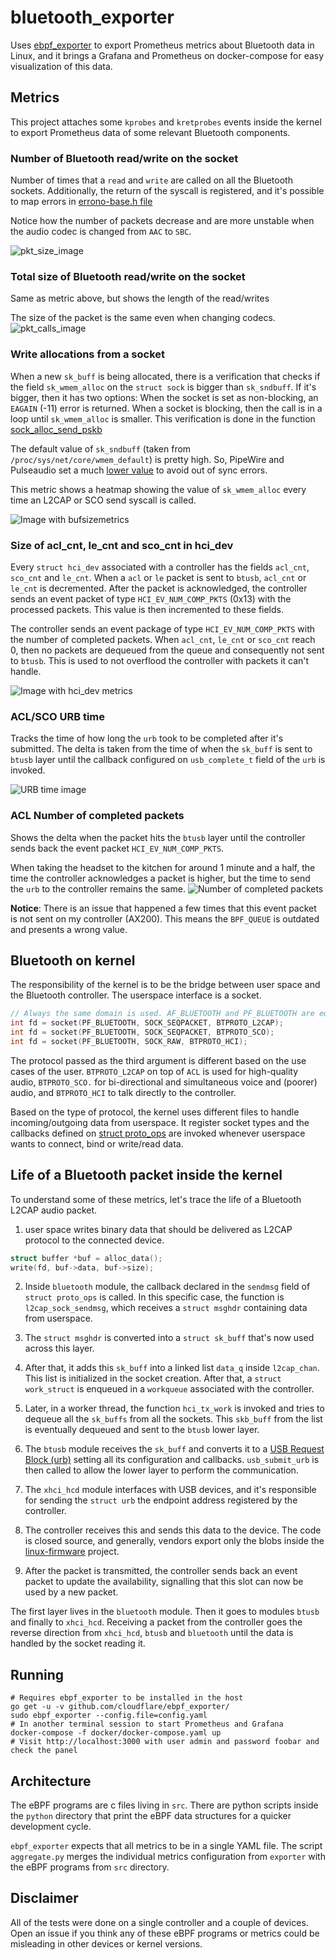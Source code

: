 # bluetooth_exporter

Uses [ebpf_exporter](https://github.com/cloudflare/ebpf_exporter) to export Prometheus metrics about Bluetooth data in Linux, and it brings a Grafana and Prometheus on docker-compose for easy visualization of this data.

## Metrics
This project attaches some `kprobes` and `kretprobes` events inside the kernel to export Prometheus data of some relevant Bluetooth components.

### Number of Bluetooth read/write on the socket
Number of times that a `read` and `write` are called on all the Bluetooth sockets.
Additionally, the return of the syscall is registered, and it's possible to map errors in [errono-base.h file](https://github.com/torvalds/linux/blob/v5.13/tools/include/uapi/asm-generic/errno-base.h)

Notice how the number of packets decrease and are more unstable when the audio codec is changed from `AAC` to `SBC`.

![pkt_size_image](./doc/pkt_size.png)

### Total size of Bluetooth read/write on the socket
Same as metric above, but shows the length of the read/writes

The size of the packet is the same even when changing codecs.
![pkt_calls_image](./doc/pkt_calls.png)

### Write allocations from a socket
When a new `sk_buff` is being allocated, there is a verification that checks if the field `sk_wmem_alloc` on the `struct sock` is bigger than `sk_sndbuff`. If it's bigger, then it has two options:
When the socket is set as non-blocking, an `EAGAIN` (-11) error is returned.
When a socket is blocking, then the call is in a loop until `sk_wmem_alloc` is smaller.
This verification is done in the function [sock_alloc_send_pskb](https://github.com/torvalds/linux/blob/v5.13/net/core/sock.c#L2334)

The default value of `sk_sndbuff` (taken from `/proc/sys/net/core/wmem_default`) is pretty high.
So, PipeWire and Pulseaudio set a much [lower value](https://github.com/pulseaudio/pulseaudio/blob/bea3fa7d21fdf7d90b73270e836bfffb41cc6fdc/src/modules/bluetooth/module-bluez5-device.c#L547) to avoid out of sync errors.

This metric shows a heatmap showing the value of `sk_wmem_alloc` every time an L2CAP or SCO send syscall is called.

![Image with bufsizemetrics](./doc/bufsize.png)

### Size of acl_cnt, le_cnt and sco_cnt in hci_dev
Every `struct hci_dev` associated with a controller has the fields `acl_cnt`, `sco_cnt` and `le_cnt`.
When a `acl` or `le` packet is sent to `btusb`, `acl_cnt` or `le_cnt` is decremented.
After the packet is acknowledged, the controller sends an event packet of type `HCI_EV_NUM_COMP_PKTS` (0x13) with the processed packets. This value is then incremented to these fields.

The controller sends an event package of type `HCI_EV_NUM_COMP_PKTS` with the number of completed packets.
When `acl_cnt`, `le_cnt` or `sco_cnt` reach 0, then no packets are dequeued from the queue and consequently not sent to `btusb`. This is used to not overflood the controller with packets it can't handle.

![Image with hci_dev metrics](./doc/hdev_count.png)

### ACL/SCO URB time
Tracks the time of how long the `urb` took to be completed after it's submitted.
The delta is taken from the time of when the `sk_buff` is sent to `btusb` layer until the callback configured on `usb_complete_t` field of the `urb` is invoked.

![URB time image](./doc/urb_time.png)

### ACL Number of completed packets
Shows the delta when the packet hits the `btusb` layer until the controller sends back the event packet `HCI_EV_NUM_COMP_PKTS`.

When taking the headset to the kitchen for around 1 minute and a half, the time the controller acknowledges a packet is higher, but the time to send the `urb` to the controller remains the same.
![Number of completed packets](./doc/acl_ack.png)

**Notice**: There is an issue that happened a few times that this event packet is not sent on my controller (AX200).
This means the `BPF_QUEUE` is outdated and presents a wrong value.


## Bluetooth on kernel
The responsibility of the kernel is to be the bridge between user space and the Bluetooth controller. The userspace interface is a socket.

``` c
// Always the same domain is used. AF_BLUETOOTH and PF_BLUETOOTH are equivalent
int fd = socket(PF_BLUETOOTH, SOCK_SEQPACKET, BTPROTO_L2CAP);
int fd = socket(PF_BLUETOOTH, SOCK_SEQPACKET, BTPROTO_SCO);
int fd = socket(PF_BLUETOOTH, SOCK_RAW, BTPROTO_HCI);
```

The protocol passed as the third argument is different based on the use cases of the user.
`BTPROTO_L2CAP` on top of `ACL` is used for high-quality audio, `BTPROTO_SCO.`
for bi-directional and simultaneous voice and (poorer) audio,
and `BTPROTO_HCI` to talk directly to the controller.

Based on the type of protocol, the kernel uses different files to handle incoming/outgoing data from userspace.
It register socket types and the callbacks defined on [struct proto_ops](https://github.com/torvalds/linux/search?q=path%3Anet%2Fbluetooth+proto_ops) are invoked whenever userspace wants to connect, bind or write/read data.

## Life of a Bluetooth packet inside the kernel
To understand some of these metrics, let's trace the life of a Bluetooth L2CAP audio packet.

1. user space writes binary data that should be delivered as L2CAP protocol to the connected device.
``` c
struct buffer *buf = alloc_data();
write(fd, buf->data, buf->size);
```

2. Inside `bluetooth` module, the callback declared in the `sendmsg` field of `struct proto_ops` is called. In this specific case, the function is `l2cap_sock_sendmsg`, which receives a `struct msghdr` containing data from userspace.

3. The `struct msghdr` is converted into a `struct sk_buff` that's now used across this layer.

4. After that, it adds this `sk_buff` into a linked list `data_q` inside `l2cap_chan`.
This list is initialized in the socket creation.
After that, a `struct work_struct` is enqueued in a `workqueue` associated with the controller.

5. Later, in a worker thread, the function `hci_tx_work` is invoked and tries to dequeue all the `sk_buffs` from all the sockets. This `skb_buff` from the list is eventually dequeued and sent to the `btusb` lower layer.

6. The `btusb` module receives the `sk_buff` and converts it to a [USB Request Block (urb)](https://www.kernel.org/doc/html/latest/driver-api/usb/URB.html) setting all its configuration and callbacks. `usb_submit_urb` is then called to allow the lower layer to perform the communication.

7. The `xhci_hcd` module interfaces with USB devices, and it's responsible for sending the `struct urb` the endpoint address registered by the controller.

8. The controller receives this and sends this data to the device.
The code is closed source, and generally, vendors export only the blobs inside the [linux-firmware](https://git.kernel.org/pub/scm/linux/kernel/git/firmware/linux-firmware.git) project.

9. After the packet is transmitted, the controller sends back an event packet to update the availability, signalling that this slot can now be used by a new packet.

The first layer lives in the `bluetooth` module. Then it goes to modules `btusb` and finally to `xhci_hcd`.
Receiving a packet from the controller goes the reverse direction from `xhci_hcd`, `btusb` and `bluetooth` until the data is handled by the socket reading it.

## Running

```shell
# Requires ebpf_exporter to be installed in the host
go get -u -v github.com/cloudflare/ebpf_exporter/
sudo ebpf_exporter --config.file=config.yaml
# In another terminal session to start Prometheus and Grafana
docker-compose -f docker/docker-compose.yaml up
# Visit http://localhost:3000 with user admin and password foobar and check the panel
```

## Architecture
The eBPF programs are c files living in `src`.
There are python scripts inside the `python` directory that print the eBPF data structures for a quicker development cycle.

`ebpf_exporter` expects that all metrics to be in a single YAML file. The script `aggregate.py` merges the individual metrics configuration from `exporter` with the eBPF programs from `src` directory.

## Disclaimer
All of the tests were done on a single controller and a couple of devices.
Open an issue if you think any of these eBPF programs or metrics could be misleading in other devices or kernel versions.
